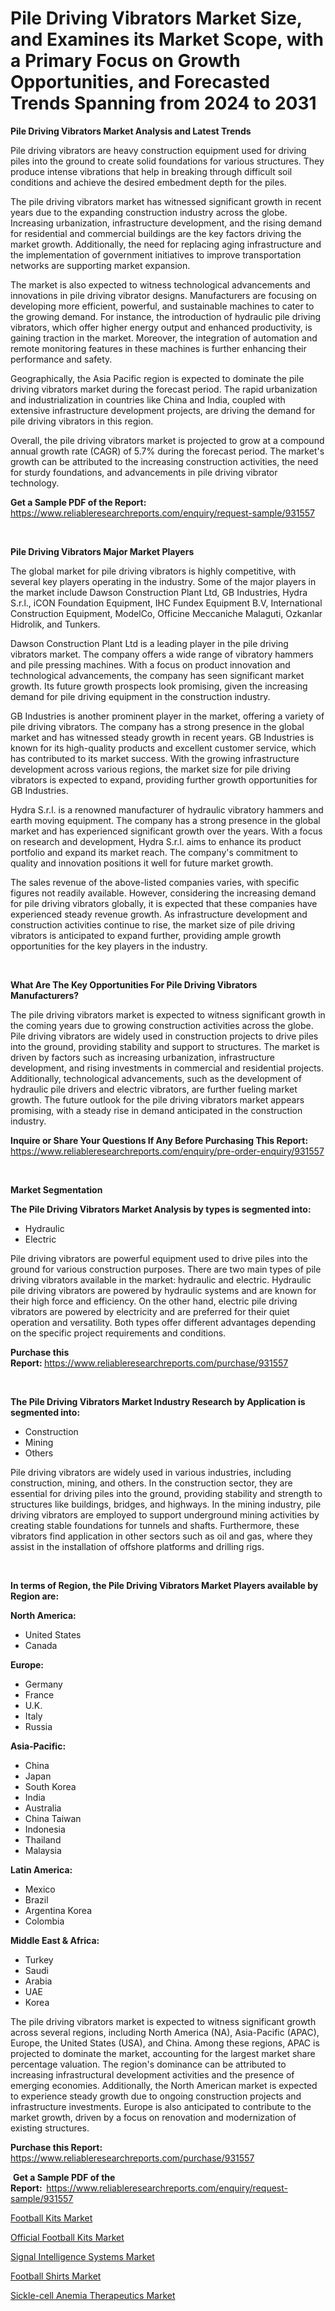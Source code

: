 <p><h1>Pile Driving Vibrators Market Size, and Examines its Market Scope, with a Primary Focus on Growth Opportunities, and Forecasted Trends Spanning from 2024 to 2031</h1></p><p><strong>Pile Driving Vibrators Market Analysis and Latest Trends</strong></p>
<p><p>Pile driving vibrators are heavy construction equipment used for driving piles into the ground to create solid foundations for various structures. They produce intense vibrations that help in breaking through difficult soil conditions and achieve the desired embedment depth for the piles.</p><p>The pile driving vibrators market has witnessed significant growth in recent years due to the expanding construction industry across the globe. Increasing urbanization, infrastructure development, and the rising demand for residential and commercial buildings are the key factors driving the market growth. Additionally, the need for replacing aging infrastructure and the implementation of government initiatives to improve transportation networks are supporting market expansion.</p><p>The market is also expected to witness technological advancements and innovations in pile driving vibrator designs. Manufacturers are focusing on developing more efficient, powerful, and sustainable machines to cater to the growing demand. For instance, the introduction of hydraulic pile driving vibrators, which offer higher energy output and enhanced productivity, is gaining traction in the market. Moreover, the integration of automation and remote monitoring features in these machines is further enhancing their performance and safety.</p><p>Geographically, the Asia Pacific region is expected to dominate the pile driving vibrators market during the forecast period. The rapid urbanization and industrialization in countries like China and India, coupled with extensive infrastructure development projects, are driving the demand for pile driving vibrators in this region.</p><p>Overall, the pile driving vibrators market is projected to grow at a compound annual growth rate (CAGR) of 5.7% during the forecast period. The market's growth can be attributed to the increasing construction activities, the need for sturdy foundations, and advancements in pile driving vibrator technology.</p></p>
<p><strong>Get a Sample PDF of the Report:&nbsp;</strong> <a href="https://www.reliableresearchreports.com/enquiry/request-sample/931557">https://www.reliableresearchreports.com/enquiry/request-sample/931557</a></p>
<p>&nbsp;</p>
<p><strong>Pile Driving Vibrators Major Market Players</strong></p>
<p><p>The global market for pile driving vibrators is highly competitive, with several key players operating in the industry. Some of the major players in the market include Dawson Construction Plant Ltd, GB Industries, Hydra S.r.l., iCON Foundation Equipment, IHC Fundex Equipment B.V, International Construction Equipment, ModelCo, Officine Meccaniche Malaguti, Ozkanlar Hidrolik, and Tunkers.</p><p>Dawson Construction Plant Ltd is a leading player in the pile driving vibrators market. The company offers a wide range of vibratory hammers and pile pressing machines. With a focus on product innovation and technological advancements, the company has seen significant market growth. Its future growth prospects look promising, given the increasing demand for pile driving equipment in the construction industry.</p><p>GB Industries is another prominent player in the market, offering a variety of pile driving vibrators. The company has a strong presence in the global market and has witnessed steady growth in recent years. GB Industries is known for its high-quality products and excellent customer service, which has contributed to its market success. With the growing infrastructure development across various regions, the market size for pile driving vibrators is expected to expand, providing further growth opportunities for GB Industries.</p><p>Hydra S.r.l. is a renowned manufacturer of hydraulic vibratory hammers and earth moving equipment. The company has a strong presence in the global market and has experienced significant growth over the years. With a focus on research and development, Hydra S.r.l. aims to enhance its product portfolio and expand its market reach. The company's commitment to quality and innovation positions it well for future market growth.</p><p>The sales revenue of the above-listed companies varies, with specific figures not readily available. However, considering the increasing demand for pile driving vibrators globally, it is expected that these companies have experienced steady revenue growth. As infrastructure development and construction activities continue to rise, the market size of pile driving vibrators is anticipated to expand further, providing ample growth opportunities for the key players in the industry.</p></p>
<p>&nbsp;</p>
<p><strong>What Are The Key Opportunities For Pile Driving Vibrators Manufacturers?</strong></p>
<p><p>The pile driving vibrators market is expected to witness significant growth in the coming years due to growing construction activities across the globe. Pile driving vibrators are widely used in construction projects to drive piles into the ground, providing stability and support to structures. The market is driven by factors such as increasing urbanization, infrastructure development, and rising investments in commercial and residential projects. Additionally, technological advancements, such as the development of hydraulic pile drivers and electric vibrators, are further fueling market growth. The future outlook for the pile driving vibrators market appears promising, with a steady rise in demand anticipated in the construction industry.</p></p>
<p><strong>Inquire or Share Your Questions If Any Before Purchasing This Report:</strong> <a href="https://www.reliableresearchreports.com/enquiry/pre-order-enquiry/931557">https://www.reliableresearchreports.com/enquiry/pre-order-enquiry/931557</a></p>
<p>&nbsp;</p>
<p><strong>Market Segmentation</strong></p>
<p><strong>The Pile Driving Vibrators Market Analysis by types is segmented into:</strong></p>
<p><ul><li>Hydraulic</li><li>Electric</li></ul></p>
<p><p>Pile driving vibrators are powerful equipment used to drive piles into the ground for various construction purposes. There are two main types of pile driving vibrators available in the market: hydraulic and electric. Hydraulic pile driving vibrators are powered by hydraulic systems and are known for their high force and efficiency. On the other hand, electric pile driving vibrators are powered by electricity and are preferred for their quiet operation and versatility. Both types offer different advantages depending on the specific project requirements and conditions.</p></p>
<p><strong>Purchase this Report:&nbsp;</strong><a href="https://www.reliableresearchreports.com/purchase/931557">https://www.reliableresearchreports.com/purchase/931557</a></p>
<p>&nbsp;</p>
<p><strong>The Pile Driving Vibrators Market Industry Research by Application is segmented into:</strong></p>
<p><ul><li>Construction</li><li>Mining</li><li>Others</li></ul></p>
<p><p>Pile driving vibrators are widely used in various industries, including construction, mining, and others. In the construction sector, they are essential for driving piles into the ground, providing stability and strength to structures like buildings, bridges, and highways. In the mining industry, pile driving vibrators are employed to support underground mining activities by creating stable foundations for tunnels and shafts. Furthermore, these vibrators find application in other sectors such as oil and gas, where they assist in the installation of offshore platforms and drilling rigs.</p></p>
<p>&nbsp;</p>
<p><strong>In terms of Region, the Pile Driving Vibrators Market Players available by Region are:</strong></p>
<p>
    <p> <strong> North America: </strong>
        <ul>
            <li>United States</li>
            <li>Canada</li>
        </ul>
        </p> 
    <p> <strong> Europe: </strong>
        <ul>
            <li>Germany</li>
            <li>France</li>
            <li>U.K.</li>
            <li>Italy</li>
            <li>Russia</li>
        </ul>
        </p> 
    <p> <strong> Asia-Pacific: </strong>
        <ul>
            <li>China</li>
            <li>Japan</li>
            <li>South Korea</li>
            <li>India</li>
            <li>Australia</li>
            <li>China Taiwan</li>
            <li>Indonesia</li>
            <li>Thailand</li>
            <li>Malaysia</li>
        </ul>
        </p> 
    <p> <strong> Latin America: </strong>
        <ul>
            <li>Mexico</li>
            <li>Brazil</li>
            <li>Argentina Korea</li>
            <li>Colombia</li>
        </ul>
        </p> 
    <p> <strong> Middle East & Africa: </strong>
        <ul>
            <li>Turkey</li>
            <li>Saudi</li>
            <li>Arabia</li>
            <li>UAE</li>
            <li>Korea</li>
        </ul>
    </p>
    </p>
<p><p>The pile driving vibrators market is expected to witness significant growth across several regions, including North America (NA), Asia-Pacific (APAC), Europe, the United States (USA), and China. Among these regions, APAC is projected to dominate the market, accounting for the largest market share percentage valuation. The region's dominance can be attributed to increasing infrastructural development activities and the presence of emerging economies. Additionally, the North American market is expected to experience steady growth due to ongoing construction projects and infrastructure investments. Europe is also anticipated to contribute to the market growth, driven by a focus on renovation and modernization of existing structures.</p></p>
<p><strong>Purchase this Report: </strong><a href="https://www.reliableresearchreports.com/purchase/931557">https://www.reliableresearchreports.com/purchase/931557</a></p>
<p>&nbsp;<strong>Get a Sample PDF of the Report:&nbsp;&nbsp;</strong><a href="https://www.reliableresearchreports.com/enquiry/request-sample/931557">https://www.reliableresearchreports.com/enquiry/request-sample/931557</a></p>
<p><strong></strong></p>
<p><p><a href="https://medium.com/p/30d9a216e248/edit">Football Kits Market</a></p><p><a href="https://medium.com/p/15e2e419fd93/edit">Official Football Kits Market</a></p><p><a href="https://github.com/Angelnienowdseej3e45z3p8c/Market-Research-Report-List-1/blob/main/signal-intelligence-systems-market.md">Signal Intelligence Systems Market</a></p><p><a href="https://medium.com/p/863aabc6c8a5/edit">Football Shirts Market</a></p><p><a href="https://github.com/Sherrillcrooksxa8i18ucf2m/Market-Research-Report-List-1/blob/main/sickle-cell-anemia-therapeutics-market.md">Sickle-cell Anemia Therapeutics Market</a></p></p>